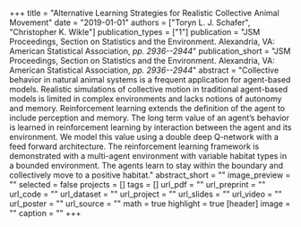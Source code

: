 +++
title = "Alternative Learning Strategies for Realistic Collective Animal Movement"
date = "2019-01-01"
authors = ["Toryn L. J. Schafer", "Christopher K. Wikle"]
publication_types = ["1"]
publication = "JSM Proceedings, Section on Statistics and the Environment. Alexandria, VA: American Statistical Association, _pp. 2936--2944_"
publication_short = "JSM Proceedings, Section on Statistics and the Environment. Alexandria, VA: American Statistical Association, _pp. 2936--2944_"
abstract = "Collective behavior in natural animal systems is a frequent application for agent-based models. Realistic simulations of collective motion in traditional agent-based models is limited in complex environments and lacks notions of autonomy and memory. Reinforcement learning extends the definition of the agent to include perception and memory. The long term value of an agent’s behavior is learned in reinforcement learning by interaction between the agent and its environment. We model this value using a double deep Q-network with a feed forward architecture. The reinforcement learning framework is demonstrated with a multi-agent environment with variable habitat types in a bounded environment. The agents learn to stay within the boundary and collectively move to a positive habitat."
abstract_short = ""
image_preview = ""
selected = false
projects = []
tags = []
url_pdf = ""
url_preprint = ""
url_code = ""
url_dataset = ""
url_project = ""
url_slides = ""
url_video = ""
url_poster = ""
url_source = ""
math = true
highlight = true
[header]
image = ""
caption = ""
+++
